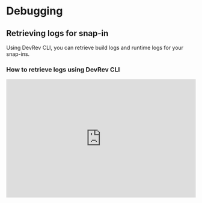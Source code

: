 # Debugging

## Retrieving logs for snap-in

Using DevRev CLI, you can retrieve build logs and runtime logs for your snap-ins.

### How to retrieve logs using DevRev CLI

<iframe width="100%" height="315" src="https://www.youtube.com/embed/5W70bbHxEJU?si=o2LQwy1GNC1U0n97" frameBorder="0" allow="accelerometer; autoplay; clipboard-write; encrypted-media; gyroscope; picture-in-picture" allowfullscreen />

* To retrieve logs for all snap-in packages/versions in your dev org after a particular timestamp, run the following command:

  ```bash
  devrev snap_in_package logs --after "2023-06-06T00:00:00Z" | jq
  ```

* To retrieve logs between two timestamps and use a cursor for pagination, run the following command:

  ```bash
  devrev snap_in_package logs --after "2023-06-06T10:24:17Z" --before "2023-06-07T00:00:00Z" --cursor cursor_from_previous_page | jq | code -
  ```

<Callout intent="note">
  By default, not specifying `--before` lists all logs until the current timestamp in descending order (latest logs at the top).
</Callout>

* To retrieve logs for a specific snap-in package, run the following command:

  ```bash
  devrev snap_in_package logs --after "2023-06-06T00:00:00Z" --filters '{"snap_in_package": {"values": ["don:integration:dvrv-us-1:devo/abcd:snap_in_package/abcdef"]}}' | jq | code -
  ```

* To retrieve logs containing the text "failed" but exclude logs with level "info", run the following command:

  ```bash
  devrev snap_in_package logs --after "2023-06-06T00:00:00Z" --query "failed" --filters '{"level": {"values": ["info"], "exclude": true}}' | jq | code -
  ```

The JSON response fields are filterable. For example, to view snap-in version execution logs only, add the filter on `process` field to match `function` and run the following command:

```bash
devrev snap_in_package logs --after "2023-06-06T00:00:00Z" --filters '{"snap_in_version": {"values": ["don:integration:dvrv-us-1:devo/abcd:snap_in_package/abcdef:snap_in_version/abcdef"]}, "process":{"values": ["function"]}}' | jq | code -
```

Similarly, you can filter only for build logs by filtering for `process = build`.

After creating the appropriate filters, to view the logs conveniently, run the following command:

<Callout intent="info">
  You can customize the part before `jq` according to your filters.
</Callout>

```bash
devrev snap_in_package logs --after "2023-06-06T00:00:00Z" --filters '{}' | jq -r '["total", .log_summary.total.value, "next_cursor", .next_cursor], (.logs[] | [.level,.timestamp,.msg]) | @tsv' | code -
```

## Troubleshooting

### Error "You are not authorized to perform this operation"

```bash
devrev snap_in draft
```

```txt
POST 'https://api.devrev.ai/internal/snap-ins.draft.create' failed with 403 Forbidden, {"debug_message":"Unauthorized You are not authorized to perform this operation. Ref: bc7b7f58-148c-479c-b0a6-b4cbe43dd8a6","message":"Forbidden","type":"forbidden"}
```

You are not an admin of the dev org where you want to create the snap-in.
